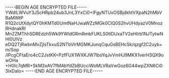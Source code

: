 -----BEGIN AGE ENCRYPTED FILE-----
YWdlLWVuY3J5cHRpb24ub3JnL3YxCi0+IFgyNTUxOSBjdkhtVXpaN2hMbVBaMWtP
R1Q2cUtXdytQY0hKMTd0UmtNaHJwaWZzMGk0ClQ0S2hvUHdyazV0MnozRHdnakRI
MnZZMThhSDREdzh5Wk9YWldGRmRmbFUKLS0tIDUxaTV2eHIrb1NJTytwNHl0UlVz
eDQ2TjRwbnMvZjlsTkxuS2NTbVlrMGMKJunqCquGsBEHcSk/qzgf2C2uyb+m/Sop
/lPcgCFtaEro4cC2JstKK+PzfFUX1WXKJW7IbsYqJvVmHJ9MKX1verH3QX9owOHa
+H0Ic7qMR+SkM3xAV7fMAbYdZbBUcciWoMLVRaVwGoz6G44wpZXN6Ci03IxDaIo=
-----END AGE ENCRYPTED FILE-----
